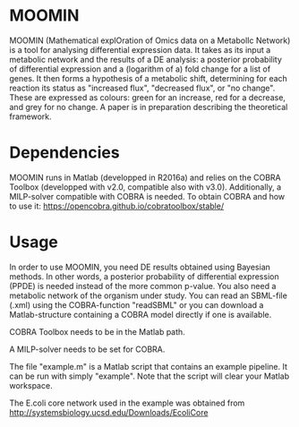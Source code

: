 # MOOMIN
MOOMIN (Mathematical explOration of Omics data on a MetabolIc Network) is a tool for analysing differential expression data. It takes as its input a metabolic network and the results of a DE analysis: a posterior probability of differential expression and a (logarithm of a) fold change for a list of genes.
It then forms a hypothesis of a metabolic shift, determining for each reaction its status as "increased flux",
"decreased flux", or "no change". These are expressed as colours: green for an increase, red for a decrease, and grey for no
change. A paper is in preparation describing the theoretical framework.

# Dependencies
MOOMIN runs in Matlab (developped in R2016a) and relies on the COBRA Toolbox (developped with v2.0, compatible also with v3.0). Additionally, a MILP-solver compatible with
COBRA is needed. To obtain COBRA and how to use it:
https://opencobra.github.io/cobratoolbox/stable/

# Usage
In order to use MOOMIN, you need DE results obtained using Bayesian methods. In other words, a posterior probability of differential expression (PPDE) is needed instead of the more common p-value.
You also need a metabolic network of the organism under study. You can read an SBML-file (.xml) using the COBRA-function
"readSBML" or you can download a Matlab-structure containing a COBRA model directly if one is available.

COBRA Toolbox needs to be in the Matlab path.

A MILP-solver needs to be set for COBRA.

The file "example.m" is a Matlab script that contains an example pipeline. It can be run with simply "example". Note that the script will clear your Matlab workspace.

The E.coli core network used in the example was obtained from
http://systemsbiology.ucsd.edu/Downloads/EcoliCore
